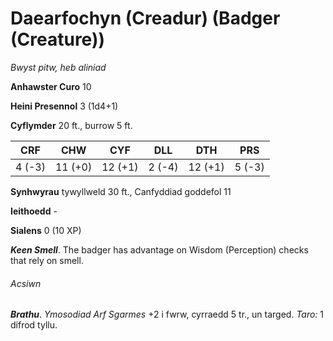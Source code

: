 # Daearfochyn (Creadur) (Badger (Creature))

*Bwyst pitw, heb aliniad*

**Anhawster Curo** 10

**Heini Presennol** 3 (1d4+1)

**Cyflymder** 20 ft., burrow 5 ft.

| CRF    | CHW     | CYF     | DLL    | DTH     | PRS    |
|--------|---------|---------|--------|---------|--------|
| 4 (-3) | 11 (+0) | 12 (+1) | 2 (-4) | 12 (+1) | 5 (-3) |

**Synhwyrau** tywyllweld 30 ft., Canfyddiad goddefol 11

**Ieithoedd** -

**Sialens** 0 (10 XP)

***Keen Smell***. The badger has advantage on Wisdom (Perception) checks that rely on smell.

###### Acsiwn

***Brathu***. *Ymosodiad Arf Sgarmes* +2 i fwrw, cyrraedd 5 tr., un targed. *Taro:* 1 difrod tyllu.